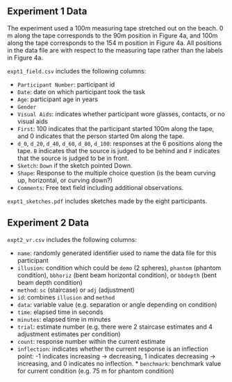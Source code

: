 
## Experiment 1 Data

The experiment used a 100m measuring tape stretched out on the beach. 0 m along the tape corresponds to the 90m position in Figure 4a, and 100m along the tape corresponds to the 154 m position in Figure 4a. All positions in the data file are with respect to the measuring tape rather than the labels in Figure 4a.

`expt1_field.csv` includes the following columns:

  * `Participant Number`: participant id
  * `Date`: date on which participant took the task
  * `Age`: participant age in years
  * `Gender`
  * `Visual Aids`: indicates whether participant wore glasses, contacts, or no visual aids
  * `First`: 100 indicates that the participant started 100m along the tape, and 0 indicates that the person started 0m along the tape. 
  * `d_0`, `d_20`, `d_40`, `d_60`, `d_80`, `d_100`: responses at the 6 positions along the tape. `B` indicates that the source is judged to be behind and `F` indicates that the source is judged to be in front.
  * `Sketch`: `Down` if the sketch pointed Down.
  * `Shape`: Response to the multiple choice question (is the beam curving up, horizontal, or curving down?)
  * `Comments`: Free text field including additional observations.


`expt1_sketches.pdf` includes sketches made by the eight participants.


## Experiment 2 Data

`expt2_vr.csv` includes the following columns:

  * `name`: randomly generated identifier used to name the data file for this participant
  * `illusion`: condition which could be `demo` (2 spheres), `phantom` (phantom condition), `bbhoriz` (bent beam horizontal condition), or `bbdepth` (bent beam depth condition)
  * `method`: `sc` (staircase) or `adj` (adjustment)
  * `id`: combines `illusion` and `method`
  * `data`: variable value (e.g. separation or angle depending on condition)
  * `time`: elapsed time in seconds
  * `minutes`: elapsed time in minutes
  * `trial`: estimate number (e.g. there were 2 staircase estimates and 4 adjustment estimates per condition)
  * `count`: response number within the current estimate
  * `inflection`: indicates whether the current response is an inflection point: -1 indicates increasing -> decreasing, 1 indicates decreasing -> increasing, and 0 indicates no inflection.    * `benchmark`: benchmark value for current condition (e.g. 75 m for phantom condition)

